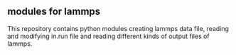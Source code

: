 ## modules for lammps
This repository contains python modules creating lammps data file, reading and modifying in.run file and reading different kinds of output files of lammps.